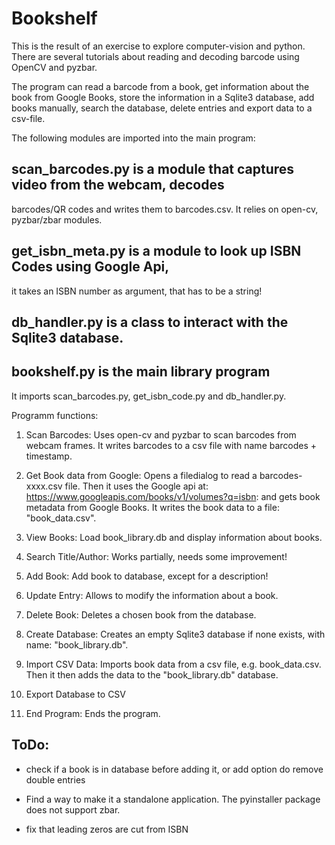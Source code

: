 # Bookshelf

This is the result of an exercise to explore computer-vision and python.
There are several tutorials about reading and decoding barcode using OpenCV
and pyzbar.

The program can read a barcode from a book, get information about the book
from Google Books, store the information in a Sqlite3 database, add books
manually, search the database, delete entries and export data to a csv-file.

The following modules are imported into the main program:

## scan_barcodes.py is a module that captures video from the webcam, decodes
barcodes/QR codes and writes them to barcodes.csv. It relies on open-cv,
pyzbar/zbar modules.

## get_isbn_meta.py is a module to look up ISBN Codes using Google Api,
it takes an ISBN number as argument, that has to be a string!

## db_handler.py is a class to interact with the Sqlite3 database.

## bookshelf.py is the main library program
It imports scan_barcodes.py, get_isbn_code.py and db_handler.py.

Programm functions:

1. Scan Barcodes: Uses open-cv and pyzbar to scan barcodes from webcam frames.
   It writes barcodes to a csv file with name barcodes + timestamp.

2. Get Book data from Google: Opens a filedialog to read a barcodes-xxxx.csv
   file. Then it uses the Google api at:
   https://www.googleapis.com/books/v1/volumes?q=isbn:
   and gets book metadata from Google Books. It writes the book data to a file:
   "book_data.csv".

3. View Books: Load book_library.db and display information about books.

4. Search Title/Author: Works partially, needs some improvement!

5. Add Book: Add book to database, except for a description!

6. Update Entry: Allows to modify the information about a book.

7. Delete Book: Deletes a chosen book from the database.

8. Create Database: Creates an empty Sqlite3 database if none exists, with
   name: "book_library.db".

9. Import CSV Data: Imports book data from a csv file, e.g. book_data.csv.
   Then it then adds the data to the "book_library.db" database.

10. Export Database to CSV

11. End Program: Ends the program.

## ToDo:

- check if a book is in database before adding it, or add option do remove double entries

- Find a way to make it a standalone application. The pyinstaller package does not support zbar.

- fix that leading zeros are cut from ISBN


